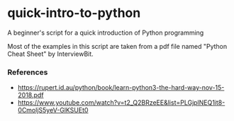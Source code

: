 # quick-intro-to-python
A beginner's script for a quick introduction of Python programming



Most of the examples in this script are taken from a pdf file named "Python Cheat Sheet" by InterviewBit.

### References
- https://rupert.id.au/python/book/learn-python3-the-hard-way-nov-15-2018.pdf
- https://www.youtube.com/watch?v=t2_Q2BRzeEE&list=PLGjplNEQ1it8-0CmoljS5yeV-GlKSUEt0
